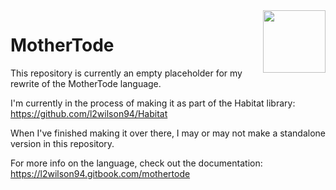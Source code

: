 <img align="right" height="100" src="http://todepond.com/IMG/bluetode.png">

# MotherTode
This repository is currently an empty placeholder for my rewrite of the MotherTode language.

I'm currently in the process of making it as part of the Habitat library: https://github.com/l2wilson94/Habitat

When I've finished making it over there, I may or may not make a standalone version in this repository.

For more info on the language, check out the documentation: https://l2wilson94.gitbook.com/mothertode
